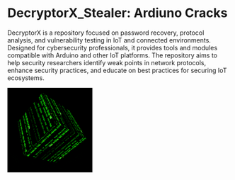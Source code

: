 # DecryptorX_Stealer: Ardiuno Cracks
DecryptorX is a repository focused on password recovery, protocol analysis, and vulnerability testing in IoT and connected environments. Designed for cybersecurity professionals, it provides tools and modules compatible with Arduino and other IoT platforms. The repository aims to help security researchers identify weak points in network protocols, enhance security practices, and educate on best practices for securing IoT ecosystems.

<img src="https://github.com/UjjwalSaini07/DecryptorX_Stealer/blob/main/ArdiunoCrack/assests/ReadmeAssests/HacksQuant.gif?raw=true" width="38%">
